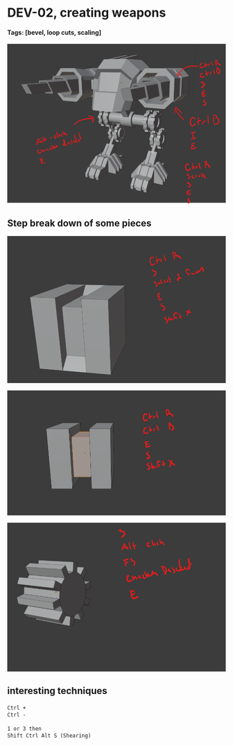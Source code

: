 # DEV-02, creating weapons
#### Tags: [bevel, loop cuts, scaling]

![](../images/DEV-02/DEV-02-A.png)


## Step break down of some pieces

![](../images/DEV-02/DEV-02-B.png)

![](../images/DEV-02/DEV-02-C.png)

![](../images/DEV-02/DEV-02-D.png)

## interesting techniques

    Ctrl + 
    Ctrl -

    1 or 3 then
    Shift Ctrl Alt S (Shearing)

